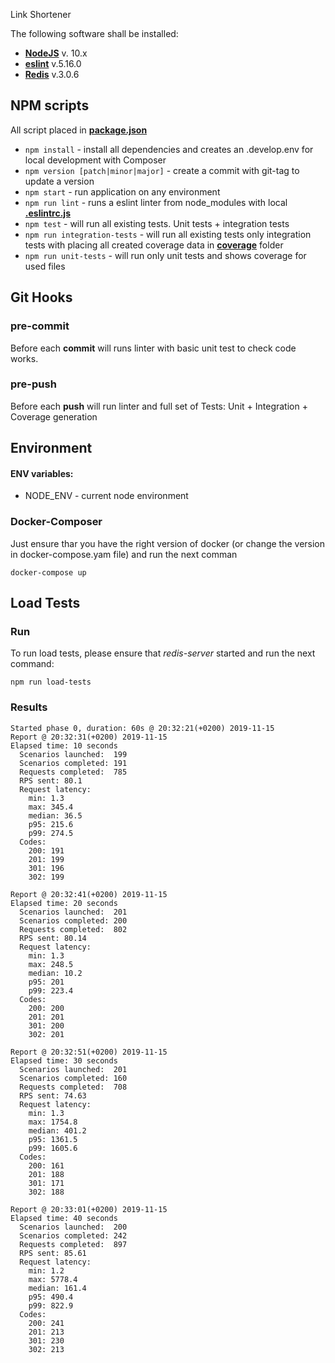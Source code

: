 Link Shortener


The following software shall be installed:

* **[NodeJS](http://nodejs.org)** v. 10.x
* **[eslint](https://www.npmjs.com/package/eslint)** v.5.16.0 
* **[Redis](https://redis.io/)** v.3.0.6 


## NPM scripts
All script placed in **[package.json](./package.json)**

* ```npm install``` - install all dependencies and creates an .develop.env for local development with Composer
* ```npm version [patch|minor|major]``` - create a commit with git-tag to update a version 
* ```npm start``` - run application on any environment
* ```npm run lint``` - runs a eslint linter from node_modules with local **[.eslintrc.js](./.eslintrc.js)**
* ```npm test``` - will run all existing tests. Unit tests + integration tests
* ```npm run integration-tests``` - will run all existing tests only integration tests with placing all created coverage data in **[coverage](./coverage)** folder
* ```npm run unit-tests``` - will run only unit tests and shows coverage for used files


## Git Hooks

### pre-commit
Before each **commit** will runs linter with basic unit test to check code works.

### pre-push
Before each **push** will run linter and full set of Tests: Unit + Integration + Coverage generation


## Environment

#### ENV variables:
* NODE_ENV - current node environment


### Docker-Composer 
Just ensure thar you have the right version of docker (or change the version in docker-compose.yam file) and run the next comman

```
docker-compose up

```


## Load Tests 

### Run

To run load tests, please ensure that *redis-server* started and run the next command:
```
npm run load-tests
```

### Results

```
Started phase 0, duration: 60s @ 20:32:21(+0200) 2019-11-15
Report @ 20:32:31(+0200) 2019-11-15
Elapsed time: 10 seconds
  Scenarios launched:  199
  Scenarios completed: 191
  Requests completed:  785
  RPS sent: 80.1
  Request latency:
    min: 1.3
    max: 345.4
    median: 36.5
    p95: 215.6
    p99: 274.5
  Codes:
    200: 191
    201: 199
    301: 196
    302: 199

Report @ 20:32:41(+0200) 2019-11-15
Elapsed time: 20 seconds
  Scenarios launched:  201
  Scenarios completed: 200
  Requests completed:  802
  RPS sent: 80.14
  Request latency:
    min: 1.3
    max: 248.5
    median: 10.2
    p95: 201
    p99: 223.4
  Codes:
    200: 200
    201: 201
    301: 200
    302: 201

Report @ 20:32:51(+0200) 2019-11-15
Elapsed time: 30 seconds
  Scenarios launched:  201
  Scenarios completed: 160
  Requests completed:  708
  RPS sent: 74.63
  Request latency:
    min: 1.3
    max: 1754.8
    median: 401.2
    p95: 1361.5
    p99: 1605.6
  Codes:
    200: 161
    201: 188
    301: 171
    302: 188

Report @ 20:33:01(+0200) 2019-11-15
Elapsed time: 40 seconds
  Scenarios launched:  200
  Scenarios completed: 242
  Requests completed:  897
  RPS sent: 85.61
  Request latency:
    min: 1.2
    max: 5778.4
    median: 161.4
    p95: 490.4
    p99: 822.9
  Codes:
    200: 241
    201: 213
    301: 230
    302: 213
```
